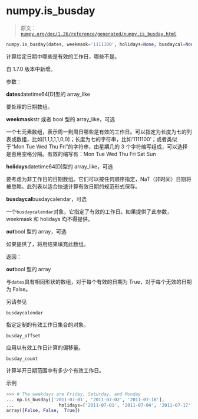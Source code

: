 # numpy.is_busday

> 原文：[`numpy.org/doc/1.26/reference/generated/numpy.is_busday.html`](https://numpy.org/doc/1.26/reference/generated/numpy.is_busday.html)

```py
numpy.is_busday(dates, weekmask='1111100', holidays=None, busdaycal=None, out=None)
```

计算给定日期中哪些是有效的工作日，哪些不是。

自 1.7.0 版本中新增。

参数：

**dates**datetime64[D]型的 array_like

要处理的日期数组。

**weekmask**str 或者 bool 型的 array_like，可选

一个七元素数组，表示周一到周日哪些是有效的工作日。可以指定为长度为七的列表或数组，比如[1,1,1,1,1,0,0]；长度为七的字符串，比如‘1111100’；或者类似于“Mon Tue Wed Thu Fri”的字符串，由星期几的 3 个字符缩写组成，可以选择是否用空格分隔。有效的缩写有：Mon Tue Wed Thu Fri Sat Sun

**holidays**datetime64[D]型的 array_like，可选

要考虑为非工作日的日期数组。它们可以按任何顺序指定，NaT（非时间）日期将被忽略。此列表以适合快速计算有效日期的规范形式保存。

**busdaycal**busdaycalendar，可选

一个`busdaycalendar`对象，它指定了有效的工作日。如果提供了此参数，weekmask 和 holidays 均不得提供。

**out**bool 型的 array，可选

如果提供了，将用结果填充此数组。

返回：

**out**bool 型的 array

与`dates`具有相同形状的数组，对于每个有效的日期为 True，对于每个无效的日期为 False。

另请参见

`busdaycalendar`

指定定制的有效工作日集合的对象。

`busday_offset`

应用以有效工作日计算的偏移量。

`busday_count`

计算半开日期范围中有多少个有效工作日。

示例

```py
>>> # The weekdays are Friday, Saturday, and Monday
... np.is_busday(['2011-07-01', '2011-07-02', '2011-07-18'],
...                 holidays=['2011-07-01', '2011-07-04', '2011-07-17'])
array([False, False,  True]) 
```

